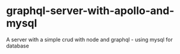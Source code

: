 # graphql-server-with-apollo-and-mysql
A server with a simple crud with node and graphql - using mysql for database
